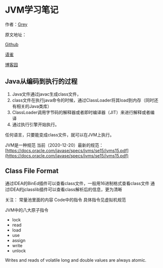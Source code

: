 # JVM学习笔记

作者：[Grey](https://www.cnblogs.com/greyzeng)

原文地址：

[Github](https://github.com/GreyZeng/jvm/blob/master/README.md)

[语雀](https://www.yuque.com/greyzeng/uzfhep/fnxlbm)

[博客园](https://www.cnblogs.com/greyzeng/p/14166071.html)

## Java从编码到执行的过程
1. Java文件通过javac生成class文件，
1. class文件在执行java命令的时候，通过ClassLoader将其load到内存（同时还有相关的Java类库）
1. ClassLoader调用字节码的解释器或者即时编译器（JIT）来进行解释或者编译
1. 通过执行引擎开始执行。



任何语言，只要能变成class文件，就可以在JVM上执行。


JVM是一种规范
当前（2020-12-20）最新的规范：
[https://docs.oracle.com/javase/specs/jvms/se15/jvms15.pdf](https://docs.oracle.com/javase/specs/jvms/se15/jvms15.pdf)




## Class File Format


通过IDEA的BinEd插件可以查看class文件，一般用16进制格式查看class文件
通过IDEA的jclasslib插件可以查看class解析后的信息，更为清晰




关注：
常量池里面的内容
Code中的指令
具体指令见虚拟机规范

JVM中的八大原子指令
- lock
- read
- load
- use
- assign
- write
- unlock


Writes and reads of volatile long and double values are always atomic.
